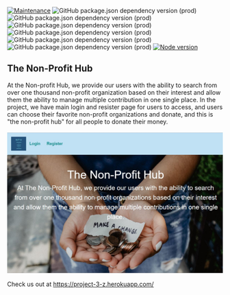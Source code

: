 [![Maintenance](https://img.shields.io/badge/Maintained%3F-yes-green.svg)](https://GitHub.com/Naereen/StrapDown.js/graphs/commit-activity)
![GitHub package.json dependency version (prod)](https://img.shields.io/github/package-json/dependency-version/adevcoder/project-3/express)
![GitHub package.json dependency version (prod)](https://img.shields.io/github/package-json/dependency-version/adevcoder/project-3/sequelize)
![GitHub package.json dependency version (prod)](https://img.shields.io/github/package-json/dependency-version/adevcoder/project-3/mysql2)
![GitHub package.json dependency version (prod)](https://img.shields.io/github/package-json/dependency-version/adevcoder/project-3/if-env)
![GitHub package.json dependency version (prod)](https://img.shields.io/github/package-json/dependency-version/adevcoder/project-3/dotenv)![GitHub package.json dependency version (prod)](https://img.shields.io/github/package-json/dependency-version/adevcoder/project-3/body-parser)
[![Node version](https://badge.fury.io/js/node.svg)](https://badge.fury.io/js/node)


## The Non-Profit Hub

At the Non-profit Hub, we provide our users with the ability to search from over one thousand non-profit organization based on their interest and allow them the ability to manage multiple contribution in one single place. In the project, we have main login and resister page for users to access, and users can choose their favorite non-profit organizations and donate, and this is "the non-profit hub" for all people to donate their money.

![Website Image](screenshot_mainpage.jpg)

Check us out at https://project-3-z.herokuapp.com/
